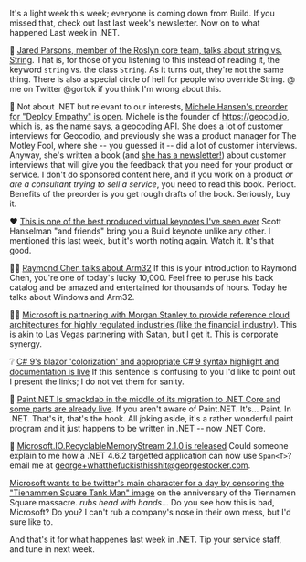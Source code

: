 It's a light week this week; everyone is coming down from Build. If you missed that, check out last last week's newsletter. Now on to what happened Last week in .NET.

🔧 [Jared Parsons, member of the Roslyn core team, talks about string vs. String](https://blog.paranoidcoding.com/2019/04/08/string-vs-String-is-not-about-style.html). That is, for those of you listening to this instead of reading it, the keyword `string` vs. the class `String`. As it turns out, they're not the same thing.  There is also a special circle of hell for people who override String.  @ me on Twitter @gortok if you think I'm wrong about this.

🤗 Not about .NET but relevant to our interests, [Michele Hansen's preorder for "Deploy Empathy" is open](https://learnetto.com/users/michele/courses/deploy-empathy).  Michele is the founder of https://geocod.io, which is, as the name says, a geocoding API. She does a lot of customer interviews for Geocodio, and previously she was a product manager for The Motley Fool, where she -- you guessed it -- did a lot of customer interviews.  Anyway, she's written a book (and [she has a newsletter!](https://www.getrevue.co/profile/mjwhansen)) about customer interviews that will give you the feedback that you need for your product or service.  I don't do sponsored content here, and if you work on a product _or are a consultant trying to sell a service_, you need to read this book. Periodt.  Benefits of the preorder is you get rough drafts of the book.  Seriously, buy it.

♥ [This is one of the best produced virtual keynotes I've seen ever](https://www.youtube.com/watch?v=EWYYgEkGJfs) Scott Hanselman "and friends" bring you a Build keynote unlike any other.  I mentioned this last week, but it's worth noting again.  Watch it. It's that good.

🙋‍♂️ [Raymond Chen talks about Arm32](https://devblogs.microsoft.com/oldnewthing/20210531-00/?p=105265) If this is your introduction to Raymond Chen, you're one of today's lucky 10,000. Feel free to peruse his back catalog and be amazed and entertained for thousands of hours. Today he talks about Windows and Arm32. 

🤑😈 [Microsoft is partnering with Morgan Stanley to provide reference cloud architectures for highly regulated industries (like the financial industry)](https://twitter.com/scottgu/status/1400223692638937091).  This is akin to Las Vegas partnering with Satan, but I get it.  This is corporate synergy.

❔ [C# 9's blazor 'colorization' and appropriate C# 9 syntax highlight and documentation is live](https://twitter.com/davidpine7/status/1400575775221420038?s=20) If this sentence is confusing to you I'd like to point out I present the links; I do not vet them for sanity.

🎨 [Paint.NET Is smackdab in the middle of its migration to .NET Core and some parts are already live](https://twitter.com/rickbrewPDN/status/1400634251045859331). If you aren't aware of Paint.NET. It's... Paint.  In .NET. That's it, that's the hook.  All joking aside, it's a rather wonderful paint program and it just happens to be written in .NET -- now .NET Core. 

🌉 [Microsoft.IO.RecyclableMemoryStream 2.1.0 is released](https://github.com/microsoft/Microsoft.IO.RecyclableMemoryStream/releases/tag/2.1.0) Could someone explain to me how a .NET 4.6.2 targetted application can now use `Span<T>`? email me at george+whatthefuckisthisshit@georgestocker.com.

[Microsoft wants to be twitter's main character for a day by censoring the "Tienammen Square Tank Man" image](https://www.vice.com/en/article/qj8v9m/bing-censors-tank-man) on the anniversary of the Tiennamen Square massacre.  *rubs head with hands*... Do you see how this is bad, Microsoft? Do you? I can't rub a company's nose in their own mess, but I'd sure like to.


And that's it for what happenes last week in .NET.  Tip your service staff, and tune in next week. 






